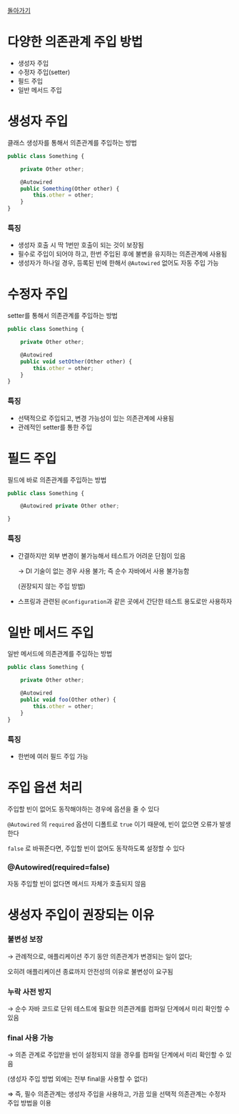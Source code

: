 [돌아가기](./README.md)
# 다양한 의존관계 주입 방법

- 생성자 주입
- 수정자 주입(setter)
- 필드 주입
- 일반 메서드 주입

# 생성자 주입

클래스 생성자를 통해서 의존관계를 주입하는 방법

```jsx
public class Something {

    private Other other;

    @Autowired
    public Something(Other other) {
        this.other = other;
    }
}
```

### 특징

- 생성자 호출 시 딱 1번만 호출이 되는 것이 보장됨
- 필수로 주입이 되어야 하고, 한번 주입된 후에 불변을 유지하는 의존관계에 사용됨
- 생성자가 하나일 경우, 등록된 빈에 한해서 `@Autowired` 없어도 자동 주입 가능

# 수정자 주입

setter를 통해서 의존관계를 주입하는 방법

```jsx
public class Something {

    private Other other;

    @Autowired
    public void setOther(Other other) {
        this.other = other;
    }
}
```

### 특징

- 선택적으로 주입되고, 변경 가능성이 있는 의존관계에 사용됨
- 관례적인 setter를 통한 주입

# 필드 주입

필드에 바로 의존관계를 주입하는 방법

```jsx
public class Something {

    @Autowired private Other other;

}
```

### 특징

- 간결하지만 외부 변경이 불가능해서 테스트가 어려운 단점이 있음

    → DI 기술이 없는 경우 사용 불가; 즉 순수 자바에서 사용 불가능함

    (권장되지 않는 주입 방법)

- 스프링과 관련된 `@Configuration`과 같은 곳에서 간단한 테스트 용도로만 사용하자

# 일반 메서드 주입

일반 메서드에 의존관계를 주입하는 방법

```jsx
public class Something {

    private Other other;

    @Autowired
    public void foo(Other other) {
        this.other = other;
    }
}
```

### 특징

- 한번에 여러 필드 주입 가능

# 주입 옵션 처리

주입할 빈이 없어도 동작해야하는 경우에 옵션을 줄 수 있다

`@Autowired` 의 `required` 옵션이 디폴트로 `true` 이기 때문에, 빈이 없으면 오류가 발생한다

`false` 로 바꿔준다면, 주입할 빈이 없어도 동작하도록 설정할 수 있다 

### @Autowired(required=false)

자동 주입할 빈이 없다면 메서드 자체가 호출되지 않음

# 생성자 주입이 권장되는 이유

### 불변성 보장

→ 관례적으로, 애플리케이션 주기 동안 의존관계가 변경되는 일이 없다;

오히려 애플리케이션 종료까지 안전성의 이유로 불변성이 요구됨

### 누락 사전 방지

→ 순수 자바 코드로 단위 테스트에 필요한 의존관계를 컴파일 단계에서 미리 확인할 수 있음

### final 사용 가능

→ 의존 관계로 주입받을 빈이 설정되지 않을 경우를 컴파일 단계에서 미리 확인할 수 있음

(생성자 주입 방법 외에는 전부 final을 사용할 수 없다)

⇒ 즉, 필수 의존관계는 생성자 주입을 사용하고, 가끔 있을 선택적 의존관계는 수정자 주입 방법을 이용
